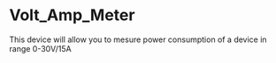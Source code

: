 # Volt_Amp_Meter
This device will allow you to mesure power consumption of a device in range 0-30V/15A
